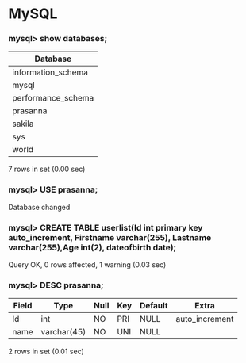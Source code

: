 # MySQL
### mysql> show databases;
| Database           |
|--------------------|
| information_schema |
| mysql              |
| performance_schema |
| prasanna           |
| sakila             |
| sys                |
| world              |

7 rows in set (0.00 sec)

### mysql> USE prasanna;
Database changed

### mysql> CREATE TABLE userlist(Id int primary key auto_increment, Firstname varchar(255), Lastname varchar(255),Age int(2), dateofbirth date);
Query OK, 0 rows affected, 1 warning (0.03 sec)

### mysql> DESC prasanna;
| Field | Type        | Null | Key | Default | Extra          |
|-------|-------------|------|-----|---------|----------------|
| Id    | int         | NO   | PRI | NULL    | auto_increment |
| name  | varchar(45) | NO   | UNI | NULL    |                |

2 rows in set (0.01 sec)
